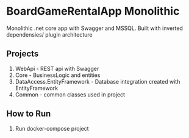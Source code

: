 # BoardGameRentalApp Monolithic
Monolithic .net core app with Swagger and MSSQL.
Built with inverted dependensies/ plugin architecture
## Projects
   1. WebApi - REST api with Swagger
   2. Core - BusinessLogic and entities
   3. DataAccess.EntityFramework - Database integration created with EntityFramework
   4. Common - common classes used in project
   
## How to Run
   1. Run docker-compose project
